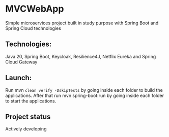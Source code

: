 # MVCWebApp
Simple microservices project built in study purpose with Spring Boot and Spring Cloud technologies

## Technologies: 

Java 20, Spring Boot, Keycloak, Resilience4J, Netflix Eureka and Spring Cloud Gateway

## Launch:

Run mvn ```clean verify -DskipTests``` by going inside each folder to build the applications.
After that run mvn spring-boot:run by going inside each folder to start the applications.

## Project status

Actively developing

